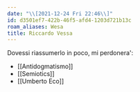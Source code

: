 ```yaml
---
date: "\\[2021-12-24 Fri 22:46\\]"
id: d3501ef7-422b-46f5-afd4-1203d721b13c
roam_aliases: Wesa
title: Riccardo Vessa
---
```


Dovessi riassumerlo in poco, mi perdonera':

- [[Antidogmatismo]]
- [[Semiotics]]
- [[Umberto Eco]]
